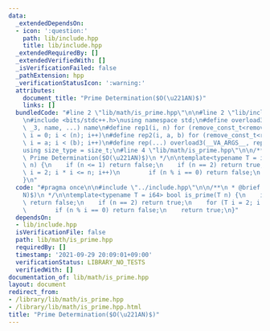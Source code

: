 ```yaml
---
data:
  _extendedDependsOn:
  - icon: ':question:'
    path: lib/include.hpp
    title: lib/include.hpp
  _extendedRequiredBy: []
  _extendedVerifiedWith: []
  _isVerificationFailed: false
  _pathExtension: hpp
  _verificationStatusIcon: ':warning:'
  attributes:
    document_title: "Prime Determination($O(\u221AN)$)"
    links: []
  bundledCode: "#line 2 \"lib/math/is_prime.hpp\"\n\n#line 2 \"lib/include.hpp\"\n\
    \n#include <bits/stdc++.h>\nusing namespace std;\n#define overload3(_NULL, _2,\
    \ _3, name, ...) name\n#define rep1(i, n) for (remove_const_t<remove_reference_t<decltype(n)>>\
    \ i = 0; i < (n); i++)\n#define rep2(i, a, b) for (remove_const_t<remove_reference_t<decltype(b)>>\
    \ i = a; i < (b); i++)\n#define rep(...) overload3(__VA_ARGS__, rep2, rep1)(__VA_ARGS__)\n\
    using size_type = size_t;\n#line 4 \"lib/math/is_prime.hpp\"\n\n/**\n * @brief\
    \ Prime Determination($O(\u221AN)$)\n */\n\ntemplate<typename T = i64> bool is_prime(T\
    \ n) {\n    if (n <= 1) return false;\n    if (n == 2) return true;\n    for (T\
    \ i = 2; i * i <= n; i++)\n        if (n % i == 0) return false;\n    return true;\n\
    }\n"
  code: "#pragma once\n\n#include \"../include.hpp\"\n\n/**\n * @brief Prime Determination($O(\u221A\
    N)$)\n */\n\ntemplate<typename T = i64> bool is_prime(T n) {\n    if (n <= 1)\
    \ return false;\n    if (n == 2) return true;\n    for (T i = 2; i * i <= n; i++)\n\
    \        if (n % i == 0) return false;\n    return true;\n}"
  dependsOn:
  - lib/include.hpp
  isVerificationFile: false
  path: lib/math/is_prime.hpp
  requiredBy: []
  timestamp: '2021-09-29 20:09:01+09:00'
  verificationStatus: LIBRARY_NO_TESTS
  verifiedWith: []
documentation_of: lib/math/is_prime.hpp
layout: document
redirect_from:
- /library/lib/math/is_prime.hpp
- /library/lib/math/is_prime.hpp.html
title: "Prime Determination($O(\u221AN)$)"
---
```


